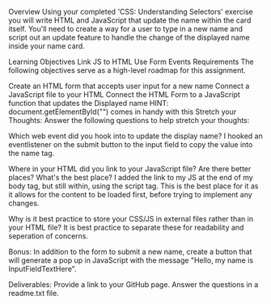 Overview 
Using your completed 'CSS: Understanding Selectors' exercise you will write HTML and JavaScript that update the name within the card itself. You'll need to create a way for a user to type in a new name and script out an update feature to handle the change of the displayed name inside your name card. 

Learning Objectives 
Link JS to HTML 
Use Form Events 
Requirements 
The following objectives serve as a high-level roadmap for this assignment.

Create an HTML form that accepts user input for a new name 
Connect a JavaScript file to your HTML 
Connect the HTML Form to a JavaScript function that updates the Displayed name 
HINT: document.getElementById("<insertIDHere>") comes in handy with this 
Stretch your Thoughts: Answer the following questions to help stretch your thoughts: 

Which web event did you hook into to update the display name? 
I hooked an eventlistener on the submit button to the input field to copy the value into the name tag.

Where in your HTML did you link to your JavaScript file? Are there better places? What's the best place? 
I added the link to my JS at the end of my body tag, but still within, using the script tag. This is the best place for it as it allows for the content to be loaded first, before trying to implement any changes.

Why is it best practice to store your CSS/JS in external files rather than in your HTML file? 
It is best practice to separate these for readability and seperation of concerns. 

Bonus: In addition to the form to submit a new name, create a button that will generate a pop up in JavaScript with the message "Hello, my name is InputFieldTextHere". 

Deliverables:
Provide a link to your GitHub page. Answer the questions in a readme.txt file. 